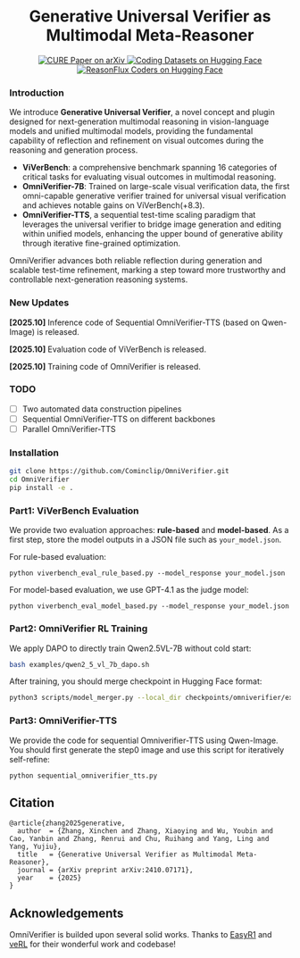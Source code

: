 <div align="center">
<h1>Generative Universal Verifier as <br>Multimodal Meta-Reasoner</h1></div>

<p align="center">
  <a href="https://arxiv.org/abs/2509.06949">
    <img
      src="https://img.shields.io/badge/Paper-Arxiv-red?logo=arxiv&logoColor=red"
      alt="CURE Paper on arXiv"
    />
  <a href="https://huggingface.co/datasets/comin/ViVerBench">
    <img 
        src="https://img.shields.io/badge/ViVerBench-Hugging%20Face%20Data-orange?logo=huggingface&logoColor=yellow" 
        alt="Coding Datasets on Hugging Face"
    />
  </a>
  <a href="https://huggingface.co/collections/Gen-Verse/trado-series-68beb6cd6a26c27cde9fe3af">
    <img 
        src="https://img.shields.io/badge/OmniVerifier%207B-Hugging%20Face%20Model-FFCC00?logo=huggingface&logoColor=yellow" 
        alt="ReasonFlux Coders on Hugging Face"
    />
  </a>
</p>
    
### Introduction

We introduce **Generative Universal Verifier**, a novel concept and plugin designed for next-generation multimodal reasoning in vision-language models and unified multimodal models, providing the fundamental capability of reflection and refinement on visual outcomes during the reasoning and generation process. 

- **ViVerBench**: a comprehensive benchmark spanning 16 categories of critical tasks for evaluating visual outcomes in multimodal reasoning. 
- **OmniVerifier-7B**: Trained on large-scale visual verification data, the first omni-capable generative verifier trained for universal visual verification and achieves notable gains on ViVerBench(+8.3). 
-  **OmniVerifier-TTS**, a sequential test-time scaling paradigm that leverages the universal verifier to bridge image generation and editing within unified models, enhancing the upper bound of generative ability through iterative fine-grained optimization. 

OmniVerifier advances both reliable reflection during generation and scalable test-time refinement, marking a step toward more trustworthy and controllable next-generation reasoning systems.

### New Updates

**[2025.10]** Inference code of Sequential OmniVerifier-TTS (based on Qwen-Image) is released.

**[2025.10]** Evaluation code of ViVerBench is released.

**[2025.10]** Training code of OmniVerifier is released.

### TODO

- [ ] Two automated data construction pipelines
- [ ] Sequential OmniVerifier-TTS on different backbones
- [ ] Parallel OmniVerifier-TTS

### Installation

```bash
git clone https://github.com/Cominclip/OmniVerifier.git
cd OmniVerifier
pip install -e .
```

### Part1: ViVerBench Evaluation

We provide two evaluation approaches: **rule-based** and **model-based**. As a first step, store the model outputs in a JSON file such as `your_model.json`.

For rule-based evaluation:

```shell
python viverbench_eval_rule_based.py --model_response your_model.json
```

For model-based evaluation, we use GPT-4.1 as the judge model:

```shell
python viverbench_eval_model_based.py --model_response your_model.json
```

### Part2: OmniVerifier RL Training

We apply DAPO to directly train Qwen2.5VL-7B without cold start:

```bash
bash examples/qwen2_5_vl_7b_dapo.sh
```

After training, you should merge checkpoint in Hugging Face format:

```bash
python3 scripts/model_merger.py --local_dir checkpoints/omniverifier/exp_name/global_step_1/actor
```

### Part3: OmniVerifier-TTS

We provide the code for sequential Omniverifier-TTS using Qwen-Image. You should first generate the step0 image and use this script for iteratively self-refine:

```shell
python sequential_omniverifier_tts.py
```

## Citation

```
@article{zhang2025generative,
  author  = {Zhang, Xinchen and Zhang, Xiaoying and Wu, Youbin and Cao, Yanbin and Zhang, Renrui and Chu, Ruihang and Yang, Ling and Yang, Yujiu},
  title   = {Generative Universal Verifier as Multimodal Meta-Reasoner},
  journal = {arXiv preprint arXiv:2410.07171},
  year    = {2025}
}
```

## Acknowledgements

OmniVerifier is builded upon several solid works. Thanks to [EasyR1](https://github.com/hiyouga/EasyR1) and [veRL](https://github.com/volcengine/verl) for their wonderful work and codebase! 
